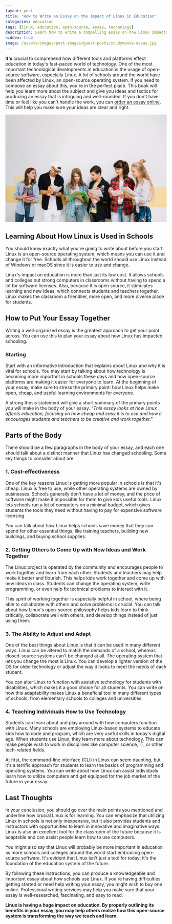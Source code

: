 ```yaml
---
layout: post
title: "How to Write an Essay on the Impact of Linux in Education"
categories: education
tags: [linux, education, open-source, essay, technology]
description: Learn how to write a compelling essay on how Linux impacts education through affordability, adaptability, and innovation.
hidden: true
image: /assets/images/post-images/guest-posts/studymoose-essay.jpg
---
```


**It's** crucial to comprehend how different tools and platforms effect education in today's fast-paced world of technology. One of the most important technological developments in education is the usage of open-source software, especially Linux. A lot of schools around the world have been affected by Linux, an open-source operating system. If you need to compose an essay about this, you're in the perfect place. This book will help you learn more about the subject and give you ideas and tactics for producing an essay that is intriguing and well-rounded. If you don't have time or feel like you can't handle the work, you can [order an essay online](https://essays.studymoose.com/). This will help you make sure your ideas are clear and right.

![Essay Writing in Education](/assets/images/post-images/guest-posts/studymoose-essay.jpg)

## Learning About How Linux is Used in Schools

You should know exactly what you're going to write about before you start. Linux is an open-source operating system, which means you can use it and change it for free. Schools all throughout the world should use Linux instead of Windows or macOS since it is easier to use and change.

Linux's impact on education is more than just its low cost. It allows schools and colleges put strong computers in classrooms without having to spend a lot for software licenses. Also, because it is open source, it stimulates learning and new ideas, which connects students and teachers together. Linux makes the classroom a friendlier, more open, and more diverse place for students.

## How to Put Your Essay Together

Writing a well-organized essay is the greatest approach to get your point across. You can use this to plan your essay about how Linux has impacted schooling.

### Starting

Start with an informative introduction that explains about Linux and why it is vital for schools. You may start by talking about how technology is becoming more important in schools these days and how open-source platforms are making it easier for everyone to learn. At the beginning of your essay, make sure to stress the primary point: how Linux helps make open, cheap, and useful learning environments for everyone.

A strong thesis statement will give a short summary of the primary points you will make in the body of your essay. *"This essay looks at how Linux affects education, focusing on how cheap and easy it is to use and how it encourages students and teachers to be creative and work together."*

## Parts of the Body

There should be a few paragraphs in the body of your essay, and each one should talk about a distinct manner that Linux has changed schooling. Some key things to consider about are:

### 1. Cost-effectiveness

One of the key reasons Linux is getting more popular in schools is that it's cheap. Linux is free to use, while other operating systems are owned by businesses. Schools generally don't have a lot of money, and the price of software might make it impossible for them to give kids useful tools. Linux lets schools run a lot of computers on a minimal budget, which gives students the tools they need without having to pay for expensive software licensing.

You can talk about how Linux helps schools save money that they can spend for other essential things, like training teachers, building new buildings, and buying school supplies.

### 2. Getting Others to Come Up with New Ideas and Work Together

The Linux project is operated by the community and encourages people to work together and learn from each other. Students and teachers may help make it better and flourish. This helps kids work together and come up with new ideas in class. Students can change the operating system, write programming, or even help fix technical problems to interact with it.

This spirit of working together is especially helpful in school, where being able to collaborate with others and solve problems is crucial. You can talk about how Linux's open-source philosophy helps kids learn to think critically, collaborate well with others, and develop things instead of just using them.

### 3. The Ability to Adjust and Adapt

One of the best things about Linux is that it can be used in many different ways. Linux can be altered to match the demands of a school, whereas closed-source systems can't be changed at all. The operating system that lets you change the most is Linux. You can develop a lighter version of the OS for older technology or adjust the way it looks to meet the needs of each student.

You can alter Linux to function with assistive technology for students with disabilities, which makes it a good choice for all students. You can write on how this adaptability makes Linux a beneficial tool in many different types of schools, from elementary schools to colleges and universities.

### 4. Teaching Individuals How to Use Technology

Students can learn about and play around with how computers function with Linux. Many schools are employing Linux-based systems to educate kids how to code and program, which are very useful skills in today's digital age. When students use Linux, they learn more about technology. This can make people wish to work in disciplines like computer science, IT, or other tech-related fields.

At first, the command-line interface (CLI) in Linux can seem daunting, but it's a terrific approach for students to learn the basics of programming and operating systems. You can write about how Linux can assist individuals learn how to utilize computers and get equipped for the job market of the future in your essay.

## Last Thoughts

In your conclusion, you should go over the main points you mentioned and underline how crucial Linux is for learning. You can emphasize that utilizing Linux in schools is not only inexpensive, but it also provides students and instructors with opportunities to learn in innovative and imaginative ways. Linux is also an excellent tool for the classroom of the future because it is adaptable and can assist people learn how to use computers.

You might also say that Linux will probably be more important in education as more schools and colleges around the world start embracing open-source software. It's evident that Linux isn't just a tool for today; it's the foundation of the education system of the future.

By following these instructions, you can produce a knowledgeable and important essay about how schools use Linux. If you're having difficulties getting started or need help writing your essay, you might wish to buy one online. Professional writing services may help you make sure that your essay is well-researched, fascinating, and easy to read.

**Linux is having a huge impact on education. By properly outlining its benefits in your essay, you may help others realize how this open-source system is transforming the way we teach and learn.**

